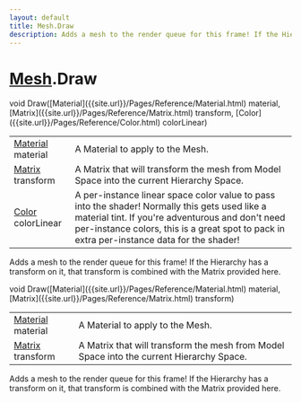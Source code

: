 ```yaml
---
layout: default
title: Mesh.Draw
description: Adds a mesh to the render queue for this frame! If the Hierarchy has a transform on it, that transform is combined with the Matrix provided here.
---
```

# [Mesh]({{site.url}}/Pages/Reference/Mesh.html).Draw

<div class='signature' markdown='1'>
void Draw([Material]({{site.url}}/Pages/Reference/Material.html) material, [Matrix]({{site.url}}/Pages/Reference/Matrix.html) transform, [Color]({{site.url}}/Pages/Reference/Color.html) colorLinear)
</div>

|  |  |
|--|--|
|[Material]({{site.url}}/Pages/Reference/Material.html) material|A Material to apply to the Mesh.|
|[Matrix]({{site.url}}/Pages/Reference/Matrix.html) transform|A Matrix that will transform the mesh              from Model Space into the current Hierarchy Space.|
|[Color]({{site.url}}/Pages/Reference/Color.html) colorLinear|A per-instance linear space color value             to pass into the shader! Normally this gets used like a material             tint. If you're  adventurous and don't need per-instance colors,             this is a great spot to pack in extra per-instance data for the             shader!|

Adds a mesh to the render queue for this frame! If the
Hierarchy has a transform on it, that transform is combined with
the Matrix provided here.
<div class='signature' markdown='1'>
void Draw([Material]({{site.url}}/Pages/Reference/Material.html) material, [Matrix]({{site.url}}/Pages/Reference/Matrix.html) transform)
</div>

|  |  |
|--|--|
|[Material]({{site.url}}/Pages/Reference/Material.html) material|A Material to apply to the Mesh.|
|[Matrix]({{site.url}}/Pages/Reference/Matrix.html) transform|A Matrix that will transform the mesh              from Model Space into the current Hierarchy Space.|

Adds a mesh to the render queue for this frame! If the
Hierarchy has a transform on it, that transform is combined with
the Matrix provided here.



